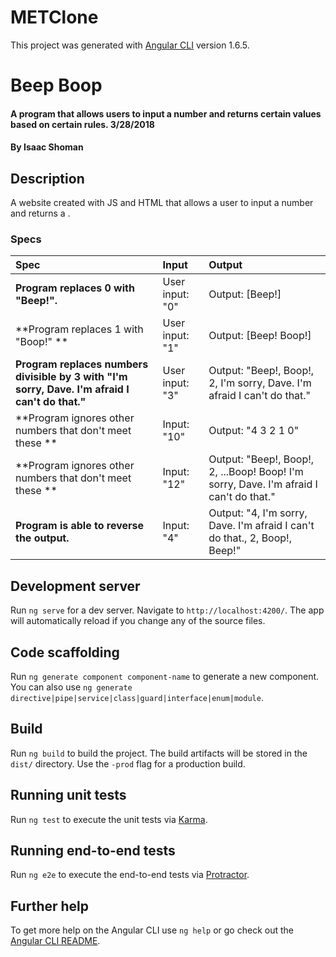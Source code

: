 # METClone

This project was generated with [Angular CLI](https://github.com/angular/angular-cli) version 1.6.5.

# Beep Boop

#### A program that allows users to input a number and returns certain values based on certain rules. 3/28/2018

#### By **Isaac Shoman**

## Description

A website created with JS and HTML that allows a user to input a number and returns a .


### Specs
| Spec | Input | Output |
| :-------------     | :------------- | :------------- |
| **Program replaces 0 with "Beep!".** | User input: "0" | Output: [Beep!]|
| **Program replaces 1 with "Boop!" ** | User input: "1" | Output: [Beep! Boop!]|
| **Program replaces numbers divisible by 3 with "I'm sorry, Dave. I'm afraid I can't do that."** | User input: "3" | Output: "Beep!, Boop!, 2, I'm sorry, Dave. I'm afraid I can't do that."|
| **Program ignores other numbers that don't meet these **| Input: "10" | Output: "4 3 2 1 0" |
| **Program ignores other numbers that don't meet these **| Input: "12" | Output: "Beep!, Boop!, 2, ...Boop! Boop! I'm sorry, Dave. I'm afraid I can't do that." |
| **Program is able to reverse the output.**| Input: "4" | Output: "4, I'm sorry, Dave. I'm afraid I can't do that., 2, Boop!, Beep!" |

## Development server

Run `ng serve` for a dev server. Navigate to `http://localhost:4200/`. The app will automatically reload if you change any of the source files.

## Code scaffolding

Run `ng generate component component-name` to generate a new component. You can also use `ng generate directive|pipe|service|class|guard|interface|enum|module`.

## Build

Run `ng build` to build the project. The build artifacts will be stored in the `dist/` directory. Use the `-prod` flag for a production build.

## Running unit tests

Run `ng test` to execute the unit tests via [Karma](https://karma-runner.github.io).

## Running end-to-end tests

Run `ng e2e` to execute the end-to-end tests via [Protractor](http://www.protractortest.org/).

## Further help

To get more help on the Angular CLI use `ng help` or go check out the [Angular CLI README](https://github.com/angular/angular-cli/blob/master/README.md).
